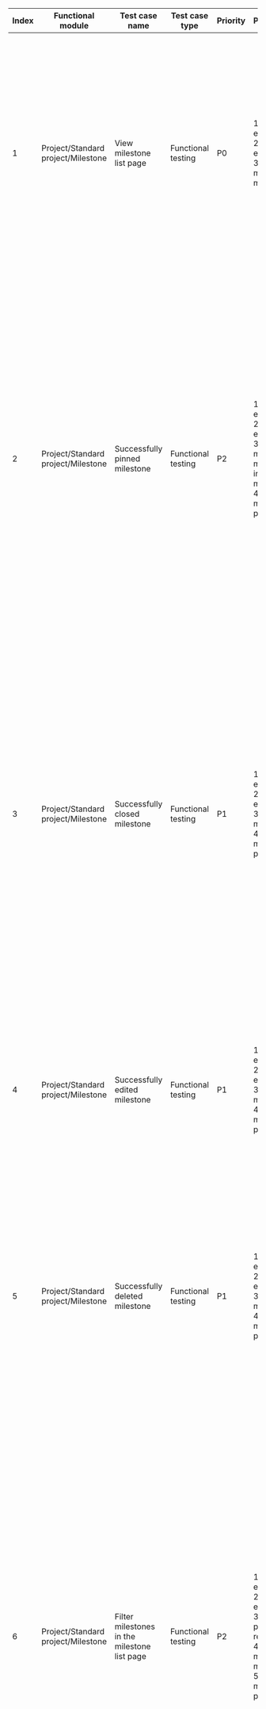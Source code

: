 | Index | Functional module | Test case name | Test case type | Priority | Precondition | Step description | Expected result | Remarks |
| - | - | - | - | - | - | - | - | - |
| 1 | Project/Standard project/Milestone | View milestone list page | Functional testing | P0 | 1. Create enterprise A<br>2. Enter enterprise A<br>3. Create multiple milestones | 1. Click on "Work Items" in the left navigation bar<br>2. Click the 'Milestone' button in the upper right corner | 1. Go to work item page<br>2. Enter the milestone list page, with milestone type switching tabs and a filter bar at the top, and a milestone list below.<br>The list includes columns: 'Title and description', 'Status', 'Assignee', 'Start/End time', 'Work item progress bar', and 'Operation icon' buttons. |  |
| 2 | Project/Standard project/Milestone | Successfully pinned milestone | Functional testing | P2 | 1. Create enterprise A<br>2. Enter enterprise A<br>3. Create multiple milestones, including milestone M<br>4. Go to milestone page | 1. Find milestone M in the list and click the "..." button on the right<br>2. Select "Pin" and click<br>3. Find milestone M again, click the '...' button on the right<br>4. Select 'Cancel Top' and click | 1. Show the milestone operation list, including "Top", "Edit", "Close", and "Delete".<br>2. Successfully pinned, a prompt 'Pinned successfully' appears in the top right corner, and the milestone 'M' is listed on the first row with a dark triangle mark on the top left corner<br>3. Display the milestone operation list, including 'Unpin', 'Edit', 'Close', and 'Delete'.<br>4. Cancel top successfully, prompt 'Cancel top successful' in the upper right corner, the milestone M is no longer at the top of the list. |  |
| 3 | Project/Standard project/Milestone | Successfully closed milestone | Functional testing | P1 | 1. Create enterprise A<br>2. Enter enterprise A<br>3. Create milestone M<br>4. Go to milestone page | 1. Find milestone M in the list and click the "..." button on the right<br>2. Select "Close" and click<br>3. Find milestone M again, click the '...' button on the right<br>4. Select 'Reopen' and click | 1. Show the milestone operation list, including "Top", "Edit", "Close", and "Delete".<br>2. Close successfully, the top right corner prompts 'Close successfully', and the status of milestone M in the list is marked as 'Closed'.<br>3. Display the milestone operation list, including 'Edit', 'Reopen', and 'Delete'<br>4. Restart successfully, the top right corner prompts 'Restart successfully', and the status of milestone M in the list is not 'Closed'. |  |
| 4 | Project/Standard project/Milestone | Successfully edited milestone | Functional testing | P1 | 1. Create enterprise A<br>2. Enter enterprise A<br>3. Create milestone M<br>4. Go to milestone page | 1. Find milestone M in the list and click the "..." button on the right<br>2. Select "Edit" and click<br>3. Enter 'test' in the input box below the title, click the 'Save Changes' button | 1. Show the milestone operation list, including "Top", "Edit", "Close", and "Delete".<br>2. Display the milestone edit page<br>3. Successfully modified, with a prompt 'Update successful' in the top right corner, and the title of milestone M changed to 'test' in the list |  |
| 5 | Project/Standard project/Milestone | Successfully deleted milestone | Functional testing | P1 | 1. Create enterprise A<br>2. Enter enterprise A<br>3. Create milestone M<br>4. Go to milestone page | 1. Find milestone M in the list and click the "..." button on the right<br>2. Select "Delete" and click<br>3. Click 'Confirm' button | 1. Show the milestone operation list, including "Top", "Edit", "Close", and "Delete".<br>2. Display confirmation pop-up<br>3. Delete successful, prompt 'Delete successful' in the top right corner, the milestone M is no longer found in the list. |  |
| 6 | Project/Standard project/Milestone | Filter milestones in the milestone list page | Functional testing | P2 | 1. Create enterprise A<br>2. Enter enterprise A<br>3. Create project P, repository R<br>4. Create multiple milestones<br>5. Enter the milestone page | 1. Click 'Project' in the filter bar<br>2. Select Project P and click<br>3. Remove the project filter conditions, then click on 'Repository' in the filter bar<br>4. Select Repository R and click<br>5. Remove the project filter conditions, then click on 'Status' in the filter bar<br>6. Select 'In Progress' and Click<br>7. Cancel the project filtering condition, then click 'Responsible Person' in the filter bar.<br>8. Select the current user and click<br>9. Cancel the project filtering condition, then click 'Creator' in the filtering bar<br>10. Select Current User and Click | 1. Display project selection list<br>2. Refresh the list, only display milestones under project P<br>3. Display repository selection list<br>4. Refresh the list, only display milestones under repository R<br>5. Display milestone status selection list<br>6. Upon list refresh, only display milestones with status 'In Progress'<br>7. Display University Member Selection List<br>8. Refresh the list and only display milestones where the assignee is the current user<br>9. Display University Member Selection List<br>10. Refresh the list and only display the milestones created by the current user |  |
| 7 | Project/Standard project/Milestone | Sort milestones in the milestone list page | Functional testing | P2 | 1. Create enterprise A<br>2. Enter enterprise A<br>3. Create multiple milestones<br>4. Go to milestone page | 1. Click the "Sort icon" button on the filter bar<br>2. Select "Title" and click<br>3. Click the 'sort icon' on the filter bar on the right and select 'Title' and click<br>4. Click the 'Sort' icon button on the filter bar, select 'Creation Time', and click.<br>5. Click the "sort icon" button on the right side of the filter bar, select "creation time" and click<br>6. Click the "sort icon" button on the right side of the filter bar, select "start time" and click<br>7. Click the "Sort Icon" button on the filter bar, select "Start Time", and click.<br>8. Click the "Sort Icon" button on the filter bar, select "End Time", and click.<br>9. Click the 'sort icon' button on the filter bar, select 'end time', and click. | 1. Display a list of sorting conditions, including 'Default Sorting', 'Title', 'Creation Time', 'Start Date', and 'End Time'.<br>2. After the list is refreshed, the milestones are sorted in order of Chinese, English, and numbers<br>3. After the list is refreshed, the milestones are sorted in order of numbers, English, and Chinese<br>4. Refresh the list, and sort milestones in descending order by creation time<br>5. List refresh, milestone sorted in ascending order of creation time<br>6. Refresh the list, milestones are sorted in descending order by start time<br>7. The list refreshes and the milestones are sorted in ascending order of start time<br>8. Refresh the list, sort the milestones in descending order of end time<br>9. List refresh, milestone sorted in ascending order by end time. |  |
| 8 | Project/Standard project/Milestone | Search for Milestones in the Milestone List Page | Functional testing | P2 | 1. Create enterprise A<br>2. Enter enterprise A<br>3. Create multiple milestones, including a milestone with the title 'test' (M)<br>4. Go to milestone page | 1. Enter 'test' in the search box in the upper right corner | 1. Refresh the list and only show milestones with names containing "test" |  |
| 9 | Project/Standard project/Milestone | View different types of milestones in milestone list page | Functional testing | P2 | 1. Create enterprise A<br>2. Enter enterprise A<br>3. Create multiple milestones<br>4. Go to milestone page | 1. Click on 'My Responsibilities' in the tab at the top of the page<br>2. Then click on 'My Created' tab on the top of the page<br>3. Then click on 'My Participated' tab on the top of the page | 1. Refresh the list and only display milestones with the current user as the owner<br>2. The list is refreshed to display only milestones created by the current user<br>3. Refresh the list and only display milestones where the creator or responsible person is the current user. |  |
| 10 | Project/Standard project/Milestone | Create milestone successfully | Functional testing | P1 | 1. Create enterprise A<br>2. Enter enterprise A<br>3. Enter the milestone page | 1. Click the '+ New Milestone' button in the upper right corner<br>2. Enter the title 'test' and select an end time. Click the 'New' button in the bottom left corner. | 1. Display the new milestone page<br>2. Successfully create a milestone and the top right corner displays a prompt 'Create milestone test successful'. The page shows the milestone details page. |  |
| 11 | Project/Standard project/Milestone | Failed to create milestone - title is required | Functional testing | P2 | 1. Create enterprise A<br>2. Enter enterprise A<br>3. Enter the milestone page | 1. Click the '+ New Milestone' button in the upper right corner<br>2. Do not enter a title, select an end time, and click the "New" button in the lower left corner | 1. Display the new milestone page<br>2. Creation failed, the title input box border turns red, and the prompt 'Title is required' is displayed below |  |
| 12 | Project/Standard project/Milestone | Failed to create milestone - end time is required | Functional testing | P2 | 1. Create enterprise A<br>2. Enter enterprise A<br>3. Enter the milestone page | 1. Click the '+ New Milestone' button in the upper right corner<br>2. Enter the title 'test' and click the 'New' button in the bottom left corner | 1. Display the new milestone page<br>2. Creation failed, the border of the end time selection box turns red, and the message 'End time is required' is displayed below. |  |
| 13 | Project/Standard project/Milestone | Verify the boundary value of the new milestone title | Functional testing | P2 | 1. Create enterprise A<br>2. Enter enterprise A<br>3. Enter the milestone page | 1. Click the '+ New Milestone' button in the upper right corner<br>2. Enter 192 characters in the title input box, select an end time, click the 'Create' button in the lower left corner<br>3. Clear the title input box, enter 191 characters again, and click the 'New' button in the lower left corner | 1. Display the new milestone page<br>2. Failed to create. The title input box border turns red, and below it, there is a prompt saying 'Title length must not exceed 191'.<br>3. Create successfully |  |
| 14 | Project/Standard project/Milestone | View milestone work item page | Functional testing | P1 | 1. Create enterprise A<br>2. Enter enterprise A<br>3. Enter the milestone page<br>4. Create milestone M | 1. Find milestone M in the list and click on its title | 1. By default, open the milestone work item page in table mode, the page content is the same as the high school work item page, but only displays work items under the current milestone. |  |
| 15 | Project/Standard project/Milestone | View milestone overview page | Functional testing | P1 | 1. Create enterprise A<br>2. Enter enterprise A<br>3. Enter the milestone page<br>4. Create milestone M | 1. Find milestone M in the list and click on its title<br>2. Click 'Overview' in the left menu | 1. Default open milestone work item page<br>2. Display milestone overview page, this page consists of 6 modules, in order: 'Milestone Information', 'Burn Down Chart', 'Work Item Types', 'Code Commit Trend', 'Members', and 'Activity' |  |
| 16 | Project/Standard project/Milestone | Successfully close milestone in milestone overview page | Functional testing | P1 | 1. Create enterprise A<br>2. Enter enterprise A<br>3. Enter the milestone page<br>4. Create milestone M | 1. Find milestone M in the list and click on its title<br>2. Click 'Overview' in the left menu<br>3. Click the 'Close Milestone' button in the top right corner of the page.<br>4. Click the "Restart Milestone" button in the upper right corner of the page again | 1. Default open milestone work item page<br>2. Display milestone overview page<br>3. Successfully closed, with a prompt at the top right corner of the page 'Milestone closed successfully'<br>4. Restart successful, prompt in the upper right corner of the page 'Restart milestone successful' |  |
| 17 | Project/Standard project/Milestone | Successfully edit milestone in milestone overview page | Functional testing | P1 | 1. Create enterprise A<br>2. Enter enterprise A<br>3. Enter the milestone page<br>4. Create milestone M | 1. Find milestone M in the list and click on its title<br>2. Click 'Overview' in the left menu<br>3. Click the 'Settings' icon button in the top right corner of the page<br>4. Select 'Edit' and click<br>5. Modify the title to "test", and click the "Save Changes" button below | 1. Default open milestone work item page<br>2. Display milestone overview page<br>3. Display milestone operation list, including 'Edit' and 'Delete'<br>4. Display milestone edit page<br>5. Modification successful, with a prompt 'Update Milestone Successful' in the top right corner. |  |
| 18 | Project/Standard project/Milestone | Successfully delete milestone in milestone overview page | Functional testing | P1 | 1. Create enterprise A<br>2. Enter enterprise A<br>3. Enter the milestone page<br>4. Create milestone M | 1. Find milestone M in the list and click on its title<br>2. Click 'Overview' in the left menu<br>3. Click the 'Settings' icon button in the top right corner of the page<br>4. Select 'Delete' and click<br>5. Click on the "Confirm" button | 1. Default open milestone work item page<br>2. Display milestone overview page<br>3. Display milestone operation list, including 'Edit' and 'Delete'<br>4. Display the confirmation page<br>5. Deletion successful, prompt 'Delete milestone successfully' in the upper right corner |  |
| 19 | Project/Standard project/Milestone | Successfully modify the start time in the milestone overview page | Functional testing | P1 | 1. Create enterprise A<br>2. Enter enterprise A<br>3. Enter the milestone page<br>4. Create milestone M | 1. Find milestone M in the list and click on its title<br>2. Click 'Overview' in the left menu<br>3. Click on the right side of the start date in the milestone information 'Unset date'<br>4. Select a date and click | 1. Default open milestone work item page<br>2. Display milestone overview page<br>3. Display date selection box<br>4. Successfully set, the selected date is displayed on the right of the start date |  |
| 20 | Project/Standard project/Milestone | View milestone planning page | Functional testing | P1 | 1. Create enterprise A<br>2. Enter enterprise A<br>3. Enter the milestone page<br>4. Create milestone M | 1. Find milestone M in the list and click on its title<br>2. Click "Planning" in the left menu | 1. Default open milestone work item page<br>2. Display the milestone planning page, which is divided into two parts. The left side is the 'Work Items with Planning' area, which displays the list of work items that have not been added to the milestone.<br>On the right is the 'Work Items within Milestone' area, displaying the list of current work items within the milestone |  |
| 21 | Project/Standard project/Milestone | View Milestone Planning page in full screen | Functional testing | P2 | 1. Create enterprise A<br>2. Enter enterprise A<br>3. Enter the milestone page<br>4. Create milestone M | 1. Find milestone M in the list and click on its title<br>2. Click "Planning" in the left menu<br>3. Click on the "fullscreen" button in the top right corner<br>4. Then click on the "Exit Full Screen" button in the top right corner | 1. Default open milestone work item page<br>2. Display milestone planning page<br>3. The display area of the current milestone planning area is expanded to the entire page<br>4. Display the page in regular mode |  |
| 22 | Project/Standard project/Milestone | Successfully create work item in milestone planning page | Functional testing | P1 | 1. Create enterprise A<br>2. Enter enterprise A<br>3. Enter the milestone page<br>4. Create milestone M | 1. Find milestone M in the list and click on its title<br>2. Click "Planning" in the left menu<br>3. Click the '+ New' button in the upper right corner of the 'Work Items in Milestone' section<br>4. Fill in the title, click "Create" at the bottom | 1. Default open milestone work item page<br>2. Display milestone planning page<br>3. The new work item drawer is displayed, and the associated milestone field is automatically associated with the current milestone<br>4. Successfully created, in the 'Work Items in Milestone' section, the newly created work item is listed. |  |
| 23 | Project/Standard project/Milestone | Successfully move work item in milestone planning page | Functional testing | P1 | 1. Create enterprise A<br>2. Enter enterprise A<br>3. Enter the milestone page<br>4. Create milestone M | 1. Find milestone M in the list and click on its title<br>2. Click "Planning" in the left menu<br>3. Check multiple work items in the list of 'Unplanned work items' on the left side, then click the 'Move to milestone' button in the top right corner | 1. Default open milestone work item page<br>2. Display milestone planning page<br>3. Move successful, prompt in the upper right corner 'Successfully moved n work items', both areas refresh at the same time, the selected work item is no longer in the left list but in the right list |  |
| 24 | Project/Standard project/Milestone | Successfully remove work item from milestone planning page | Functional testing | P1 | 1. Create enterprise A<br>2. Enter enterprise A<br>3. Enter the milestone page<br>4. Create milestone M | 1. Find milestone M in the list and click on its title<br>2. Click "Planning" in the left menu<br>3. Click on multiple work items in the list in the 'Milestones Work Items' area on the right, click the 'Remove from Milestone' button in the upper right corner | 1. Default open milestone work item page<br>2. Display milestone planning page<br>3. Removal successful, top right corner prompt 'Successfully moved n work items', both areas are refreshed simultaneously, the selected work item is no longer in the right side list but in the left side list |  |

